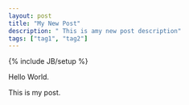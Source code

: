 ```yaml
---
layout: post
title: "My New Post"
description: " This is amy new post description"
tags: ["tag1", "tag2"]
---
```

{% include JB/setup %}

Hello World.

This is my post.
